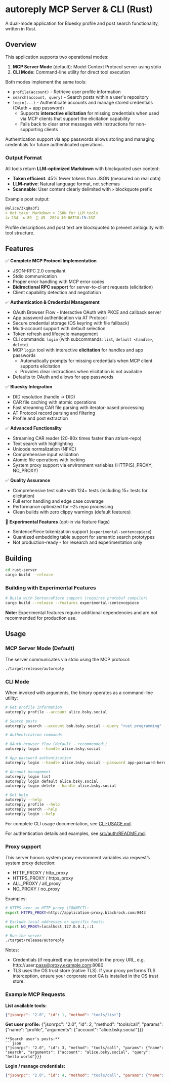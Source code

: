 # autoreply MCP Server & CLI (Rust)

A dual-mode application for Bluesky profile and post search functionality, written in Rust.

## Overview

This application supports two operational modes:

1. **MCP Server Mode** (default): Model Context Protocol server using stdio
2. **CLI Mode**: Command-line utility for direct tool execution

Both modes implement the same tools:
- `profile(account)` - Retrieve user profile information  
- `search(account, query)` - Search posts within a user's repository
- `login(...)` - Authenticate accounts and manage stored credentials (OAuth + app password)
  - Supports **interactive elicitation** for missing credentials when used via MCP clients that support the elicitation capability
  - Falls back to clear error messages with instructions for non-supporting clients

Authentication support via app passwords allows storing and managing credentials for future authenticated operations.

### Output Format

All tools return **LLM-optimized Markdown** with blockquoted user content:

- **Token efficient**: 45% fewer tokens than JSON (measured on real data)
- **LLM-native**: Natural language format, not schemas
- **Scannable**: User content clearly delimited with `>` blockquote prefix

Example post output:
```markdown
@alice/3kq8a3f1
> Hot take: Markdown > JSON for LLM tools
👍 234  ♻️ 89  💬 45  2024-10-06T10:15:33Z
```

Profile descriptions and post text are blockquoted to prevent ambiguity with tool structure.

## Features

✅ **Complete MCP Protocol Implementation**
- JSON-RPC 2.0 compliant
- Stdio communication
- Proper error handling with MCP error codes
- **Bidirectional RPC support** for server-to-client requests (elicitation)
- Client capability detection and negotiation

✅ **Authentication & Credential Management**
- OAuth Browser Flow - Interactive OAuth with PKCE and callback server
- App password authentication via AT Protocol
- Secure credential storage (OS keyring with file fallback)
- Multi-account support with default selection
- Token refresh and lifecycle management
- CLI commands: `login` (with subcommands: `list`, `default <handle>`, `delete`)
- MCP `login` tool with interactive **elicitation** for handles and app passwords
  - Automatically prompts for missing credentials when MCP client supports elicitation
  - Provides clear instructions when elicitation is not available
- Defaults to OAuth and allows for app passwords

✅ **Bluesky Integration**
- DID resolution (handle → DID)
- CAR file caching with atomic operations
- Fast streaming CAR file parsing with iterator-based processing
- AT Protocol record parsing and filtering
- Profile and post extraction

✅ **Advanced Functionality**
- Streaming CAR reader (20-80x times faster than atrium-repo)
- Text search with highlighting
- Unicode normalization (NFKC)
- Comprehensive input validation  
- Atomic file operations with locking
- System proxy support via environment variables (HTTP(S)_PROXY, NO_PROXY)

✅ **Quality Assurance**
- Comprehensive test suite with 124+ tests (including 15+ tests for elicitation)
- Full error handling and edge case coverage
- Performance optimized for ~2s repo processing
- Clean builds with zero clippy warnings (default features)

🧪 **Experimental Features** (opt-in via feature flags)
- SentencePiece tokenization support (`experimental-sentencepiece`)
- Quantized embedding table support for semantic search prototypes
- Not production-ready - for research and experimentation only

## Building

```bash
cd rust-server
cargo build --release
```

### Building with Experimental Features

```bash
# Build with SentencePiece support (requires protobuf compiler)
cargo build --release --features experimental-sentencepiece
```

**Note:** Experimental features require additional dependencies and are not recommended for production use.

## Usage

### MCP Server Mode (Default)

The server communicates via stdio using the MCP protocol:

```bash
./target/release/autoreply
```

### CLI Mode

When invoked with arguments, the binary operates as a command-line utility:

```bash
# Get profile information
autoreply profile --account alice.bsky.social

# Search posts
autoreply search --account bob.bsky.social --query "rust programming" --limit 10

# Authentication commands

# OAuth browser flow (default - recommended!)
autoreply login --handle alice.bsky.social

# App password authentication
autoreply login --handle alice.bsky.social --password app-password-here

# Account management
autoreply login list
autoreply login default alice.bsky.social
autoreply login delete --handle alice.bsky.social

# Get help
autoreply --help
autoreply profile --help
autoreply search --help
autoreply login --help
```

For complete CLI usage documentation, see [CLI-USAGE.md](./CLI-USAGE.md).

For authentication details and examples, see [src/auth/README.md](./src/auth/README.md).

### Proxy support

This server honors system proxy environment variables via reqwest’s system proxy detection:

- HTTP_PROXY / http_proxy
- HTTPS_PROXY / https_proxy
- ALL_PROXY / all_proxy
- NO_PROXY / no_proxy

Examples:

```bash
# HTTPS over an HTTP proxy (CONNECT):
export HTTPS_PROXY=http://application-proxy.blackrock.com:9443

# Exclude local addresses or specific hosts:
export NO_PROXY=localhost,127.0.0.1,::1

# Run the server
./target/release/autoreply
```

Notes:

- Credentials (if required) may be provided in the proxy URL, e.g. http://user:pass@proxy.example.com:8080
- TLS uses the OS trust store (native TLS). If your proxy performs TLS interception, ensure your corporate root CA is installed in the OS trust store.

### Example MCP Requests

**List available tools:**
```json
{"jsonrpc": "2.0", "id": 1, "method": "tools/list"}
```

**Get user profile:**
{"jsonrpc": "2.0", "id": 2, "method": "tools/call", "params": {"name": "profile", "arguments": {"account": "alice.bsky.social"}}}
```
**Search user's posts:**
```json
{"jsonrpc": "2.0", "id": 3, "method": "tools/call", "params": {"name": "search", "arguments": {"account": "alice.bsky.social", "query": "hello world"}}}
```
**Login / manage credentials:**
```json
{"jsonrpc": "2.0", "id": 4, "method": "tools/call", "params": {"name": "login", "arguments": {"handle": "alice.bsky.social"}}}